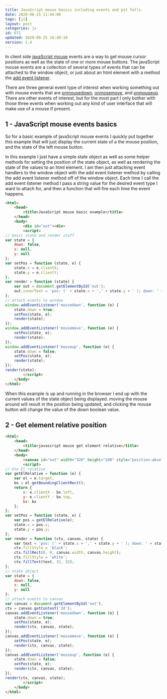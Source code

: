 ```yaml
---
title: JavaScript mouse basics including events and pit falls.
date: 2020-06-25 11:44:00
tags: [js]
layout: post
categories: js
id: 671
updated: 2020-06-25 16:48:10
version: 1.4
---
```


In client side [javaScript mouse](https://developer.mozilla.org/en-US/docs/Web/API/MouseEvent) events are a way to get mouse cursor positions as well as the state of one or more mouse buttons. The javaScript mouse events are a collection of several types of events that can be attached to the window object, or just about an html element with a method the [add event listener](https://developer.mozilla.org/en-US/docs/Web/API/EventTarget/addEventListener).

There are three general event type of interest when working something out with mouse events that are [onmousedown](https://developer.mozilla.org/en-US/docs/Web/API/GlobalEventHandlers/onmousedown), [onmosemove](https://developer.mozilla.org/en-US/docs/Web/API/GlobalEventHandlers/onmousemove), and [onmouseup](https://developer.mozilla.org/en-US/docs/Web/API/GlobalEventHandlers/onmouseup). There are other events of interest, but for the most part I only bother with those three events when working out any kind of user interface that will make use of a mouse if present.

<!-- more -->

## 1 - JavaScript mouse events basics

So for a basic example of javaScript mouse events I quickly put together this example that will just display the current state of a the mouse position, and the state of the left mouse button.

In this example I just have a simple state object as well as some helper methods for setting the position of the state object, as well as rendering the state of the values to an html element. I am then just attaching event handlers to the window object with the add event listener method by calling the add event listener method off of the window object. Each time I call the add event listener method I pass a string value for the desired event type I want to attach for, and then a function that will fire each time the event happens.

```html
<html>
    <head>
        <title>JavaScript mouse basic example</title>
    </head>
    <body>
        <div id="out"><div>
        <script>
// basic state and render stuff
var state = {
    down: false,
    x: null,
    y: null
};
var setPos = function (state, e) {
    state.x = e.clientX;
    state.y = e.clientY;
};
var render = function (state) {
    var out = document.getElementById('out');
    out.innerText = 'pos: (' + state.x + ',' + state.y + ' ); down: ' + state.down + ';';
};
// attach events to window
window.addEventListener('mousedown', function (e) {
    state.down = true;
    setPos(state, e);
    render(state);
});
window.addEventListener('mousemove', function (e) {
    setPos(state, e);
    render(state);
});
window.addEventListener('mouseup', function (e) {
    state.down = false;
    setPos(state, e);
    render(state);
});
render(state);
        </script>
    </body>
</html>
```

When this example is up and running in the browser I end up with the current values of the state object being displayed. moving the mouse around will result in the position being updated, and clicking the mouse button will change the value of the down boolean value.

## 2 - Get element relative position

```html
<html>
    <head>
        <title>javascript mouse get element relative</title>
    </head>
    <body>
        <canvas id="out" width="320" height="240" style="position:absolute;left:50px;top:50px;"><canvas>
        <script>
// Gte El relative
var getElRelative = function (e) {
    var el = e.target,
    bx = el.getBoundingClientRect();
    return {
        x: e.clientX - bx.left,
        y: e.clientY - bx.top,
        bx: bx
    };
};
var setPos = function (state, e) {
    var pos = getElRelative(e);
    state.x = pos.x;
    state.y = pos.y;
};
var render = function (ctx, canvas, state) {
    var text = 'pos: (' + state.x + ',' + state.y + ' ); down: ' + state.down + ';';
    ctx.fillStyle = 'black';
    ctx.fillRect(0, 0, canvas.width, canvas.height);
    ctx.fillStyle = 'white';
    ctx.fillText(text, 32, 32);
};
// state object
var state = {
    down: false,
    x: null,
    y: null
};
// attach events to canvas
var canvas = document.getElementById('out'),
ctx = canvas.getContext('2d');
canvas.addEventListener('mousedown', function (e) {
    state.down = true;
    setPos(state, e);
    render(ctx, canvas, state);
});
canvas.addEventListener('mousemove', function (e) {
    setPos(state, e);
    render(ctx, canvas, state);
});
canvas.addEventListener('mouseup', function (e) {
    state.down = false;
    setPos(state, e);
    render(ctx, canvas, state);
});
render(ctx, canvas, state);
        </script>
    </body>
</html>
```